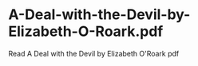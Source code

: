 # A-Deal-with-the-Devil-by-Elizabeth-O-Roark.pdf
Read A Deal with the Devil by Elizabeth O'Roark pdf
